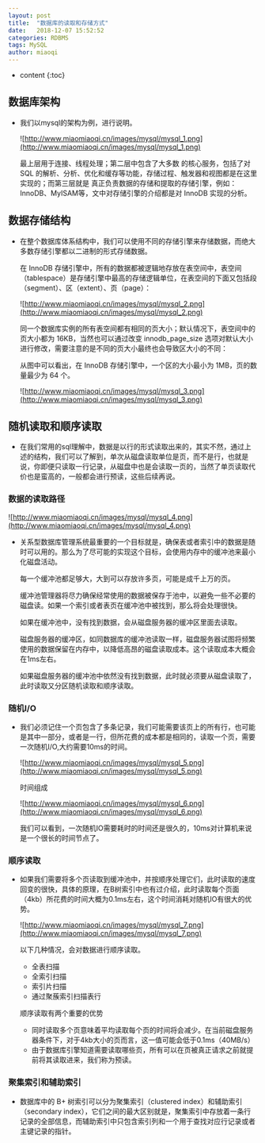 ```yaml
---
layout: post
title:  "数据库的读取和存储方式"
date:   2018-12-07 15:52:52
categories: RDBMS
tags: MySQL
author: miaoqi
---
```


* content
{:toc}
## 数据库架构

* 我们以mysql的架构为例，进行说明。

	![http://www.miaomiaoqi.cn/images/mysql/mysql_1.png](http://www.miaomiaoqi.cn/images/mysql/mysql_1.png)

	最上层用于连接、线程处理；第二层中包含了大多数 的核心服务，包括了对 SQL 的解析、分析、优化和缓存等功能，存储过程、触发器和视图都是在这里实现的；而第三层就是 真正负责数据的存储和提取的存储引擎，例如：InnoDB、MyISAM等，文中对存储引擎的介绍都是对 InnoDB 实现的分析。 

## 数据存储结构

* 在整个数据库体系结构中，我们可以使用不同的存储引擎来存储数据，而绝大多数存储引擎都以二进制的形式存储数据。

	在 InnoDB 存储引擎中，所有的数据都被逻辑地存放在表空间中，表空间（tablespace）是存储引擎中最高的存储逻辑单位，在表空间的下面又包括段（segment）、区（extent）、页（page）：

	![http://www.miaomiaoqi.cn/images/mysql/mysql_2.png](http://www.miaomiaoqi.cn/images/mysql/mysql_2.png)

	同一个数据库实例的所有表空间都有相同的页大小；默认情况下，表空间中的页大小都为 16KB，当然也可以通过改变 innodb_page_size 选项对默认大小进行修改，需要注意的是不同的页大小最终也会导致区大小的不同：

	从图中可以看出，在 InnoDB 存储引擎中，一个区的大小最小为 1MB，页的数量最少为 64 个。

	![http://www.miaomiaoqi.cn/images/mysql/mysql_3.png](http://www.miaomiaoqi.cn/images/mysql/mysql_3.png)

## 随机读取和顺序读取

* 在我们常用的sql理解中，数据是以行的形式读取出来的，其实不然，通过上述的结构，我们可以了解到，单次从磁盘读取单位是页，而不是行，也就是说，你即便只读取一行记录，从磁盘中也是会读取一页的，当然了单页读取代价也是蛮高的，一般都会进行预读，这些后续再说。

### 数据的读取路径

![http://www.miaomiaoqi.cn/images/mysql/mysql_4.png](http://www.miaomiaoqi.cn/images/mysql/mysql_4.png)

* 关系型数据库管理系统最重要的一个目标就是，确保表或者索引中的数据是随时可以用的。那么为了尽可能的实现这个目标，会使用内存中的缓冲池来最小化磁盘活动。

	每一个缓冲池都足够大，大到可以存放许多页，可能是成千上万的页。

	缓冲池管理器将尽力确保经常使用的数据被保存于池中，以避免一些不必要的磁盘读。如果一个索引或者表页在缓冲池中被找到，那么将会处理很快。

	如果在缓冲池中，没有找到数据，会从磁盘服务器的缓冲区里面去读取。

	磁盘服务器的缓冲区，如同数据库的缓冲池读取一样，磁盘服务器试图将频繁使用的数据保留在内存中，以降低高昂的磁盘读取成本。这个读取成本大概会在1ms左右。

	如果磁盘服务器的缓冲池中依然没有找到数据，此时就必须要从磁盘读取了，此时读取又分区随机读取和顺序读取。

### 随机I/O

* 我们必须记住一个页包含了多条记录，我们可能需要该页上的所有行，也可能是其中一部分，或者是一行，但所花费的成本都是相同的，读取一个页，需要一次随机I/O,大约需要10ms的时间。

	![http://www.miaomiaoqi.cn/images/mysql/mysql_5.png](http://www.miaomiaoqi.cn/images/mysql/mysql_5.png)

	时间组成

	![http://www.miaomiaoqi.cn/images/mysql/mysql_6.png](http://www.miaomiaoqi.cn/images/mysql/mysql_6.png)

	我们可以看到，一次随机IO需要耗时的时间还是很久的，10ms对计算机来说是一个很长的时间节点了。

### 顺序读取

* 如果我们需要将多个页读取到缓冲池中，并按顺序处理它们，此时读取的速度回变的很快，具体的原理，在B树索引中也有过介绍，此时读取每个页面（4kb）所花费的时间大概为0.1ms左右，这个时间消耗对随机IO有很大的优势。

	![http://www.miaomiaoqi.cn/images/mysql/mysql_7.png](http://www.miaomiaoqi.cn/images/mysql/mysql_7.png)

	以下几种情况，会对数据进行顺序读取。

	* 全表扫描
	* 全索引扫描
	* 索引片扫描
	* 通过聚蔟索引扫描表行

	顺序读取有两个重要的优势

	* 同时读取多个页意味着平均读取每个页的时间将会减少。在当前磁盘服务器条件下，对于4kb大小的页而言，这一值可能会低于0.1ms（40MB/s）
	* 由于数据库引擎知道需要读取哪些页，所有可以在页被真正请求之前就提前将其读取进来，我们称为预读。

### 聚集索引和辅助索引

* 数据库中的 B+ 树索引可以分为聚集索引（clustered index）和辅助索引（secondary index），它们之间的最大区别就是，聚集索引中存放着一条行记录的全部信息，而辅助索引中只包含索引列和一个用于查找对应行记录或者主键记录的指针。